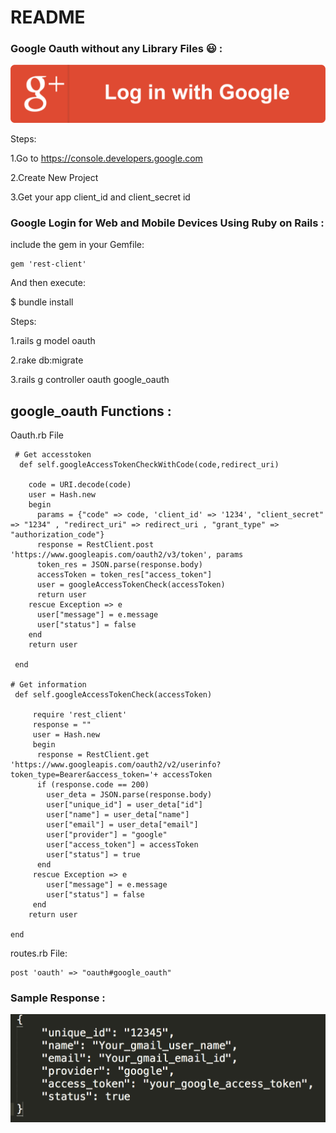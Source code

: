 # README

### Google Oauth without any Library Files :smiley: :
   
    
![Alt text](https://github.com/ameerjmc/google_oauth/blob/master/google.png)


Steps:

1.Go to https://console.developers.google.com

2.Create New Project

3.Get your app client_id and client_secret id


### Google Login for Web and Mobile Devices Using Ruby on Rails :

include the gem in your Gemfile:

<body>

    gem 'rest-client'
    
</body>


And then execute:

 $ bundle install
   
Steps:

1.rails g model oauth

2.rake db:migrate

3.rails g controller oauth google_oauth


## google_oauth Functions :

 Oauth.rb File

<body>

	 # Get accesstoken 
      def self.googleAccessTokenCheckWithCode(code,redirect_uri)
	  
	    code = URI.decode(code)
	    user = Hash.new
	    begin
	      params = {"code" => code, 'client_id' => '1234', "client_secret" => "1234" , "redirect_uri" => redirect_uri , "grant_type" => "authorization_code"}
	      response = RestClient.post 'https://www.googleapis.com/oauth2/v3/token', params
	      token_res = JSON.parse(response.body)
	      accessToken = token_res["access_token"]
	      user = googleAccessTokenCheck(accessToken)
	      return user
	    rescue Exception => e
	      user["message"] = e.message
	      user["status"] = false
	    end
	    return user

     end
  
    # Get information 
     def self.googleAccessTokenCheck(accessToken)
     
	     require 'rest_client'
	     response = ""
	     user = Hash.new
	     begin
	      response = RestClient.get 'https://www.googleapis.com/oauth2/v2/userinfo?token_type=Bearer&access_token='+ accessToken
	      if (response.code == 200)
	        user_deta = JSON.parse(response.body)
	        user["unique_id"] = user_deta["id"]
	        user["name"] = user_deta["name"]
	        user["email"] = user_deta["email"]
	        user["provider"] = "google"
	        user["access_token"] = accessToken
	        user["status"] = true
	      end
	     rescue Exception => e
		    user["message"] = e.message
		    user["status"] = false
	     end
	    return user
  
    end


</body>

  routes.rb File:

<body>

    post 'oauth' => "oauth#google_oauth"
  
</body>


### Sample Response :

![Alt text](https://github.com/ameerjmc/google_oauth/blob/master/res.jpg)







	





